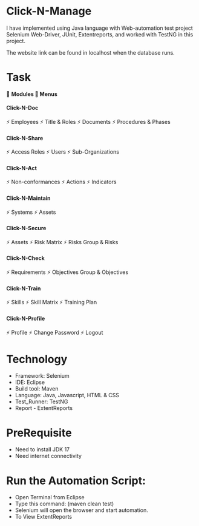 
<h1 align="left">Click-N-Manage</h1>
  
I have implemented using Java language with Web-automation test project Selenium Web-Driver, JUnit, Extentreports, and worked with TestNG in this project.

The website link can be found in localhost when the database runs.

<h1 align="left">Task</h1>

🔭 **Modules 🌱 Menus**

<h4 align="left">Click-N-Doc</h4> 

⚡ Employees
⚡ Title & Roles
⚡ Documents
⚡ Procedures & Phases

<h4 align="left">Click-N-Share</h4> 

⚡ Access Roles
⚡ Users
⚡ Sub-Organizations

<h4 align="left">Click-N-Act</h4>

⚡ Non-conformances
⚡ Actions
⚡ Indicators

<h4 align="left">Click-N-Maintain</h4>

⚡ Systems
⚡ Assets

<h4 align="left">Click-N-Secure</h4>

⚡ Assets
⚡ Risk Matrix
⚡ Risks Group & Risks

<h4 align="left">Click-N-Check</h4>

⚡ Requirements
⚡ Objectives Group & Objectives

<h4 align="left">Click-N-Train</h4>

⚡ Skills
⚡ Skill Matrix
⚡ Training Plan

<h4 align="left">Click-N-Profile</h4>

⚡ Profile
⚡ Change Password
⚡ Logout


<h1 align="left">Technology</h1>
  
- Framework: Selenium
- IDE: Eclipse
- Build tool: Maven
- Language: Java, Javascript, HTML & CSS
- Test_Runner: TestNG
- Report - ExtentReports
  
<h1 align="left">PreRequisite</h1>
  
- Need to install JDK 17
- Need internet connectivity
  
<h1 align="left">Run the Automation Script:</h1>
  
- Open Terminal from Eclipse
- Type this command: (maven clean test)
- Selenium will open the browser and start automation.
- To View ExtentReports
